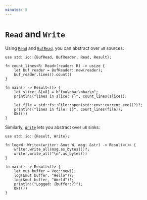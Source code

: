 ```yaml
---
minutes: 5
---
```


# `Read` and `Write`

Using [`Read`][1] and [`BufRead`][2], you can abstract over `u8` sources:

```rust,editable
use std::io::{BufRead, BufReader, Read, Result};

fn count_lines<R: Read>(reader: R) -> usize {
    let buf_reader = BufReader::new(reader);
    buf_reader.lines().count()
}

fn main() -> Result<()> {
    let slice: &[u8] = b"foo\nbar\nbaz\n";
    println!("lines in slice: {}", count_lines(slice));

    let file = std::fs::File::open(std::env::current_exe()?)?;
    println!("lines in file: {}", count_lines(file));
    Ok(())
}
```

Similarly, [`Write`][3] lets you abstract over `u8` sinks:

```rust,editable
use std::io::{Result, Write};

fn log<W: Write>(writer: &mut W, msg: &str) -> Result<()> {
    writer.write_all(msg.as_bytes())?;
    writer.write_all("\n".as_bytes())
}

fn main() -> Result<()> {
    let mut buffer = Vec::new();
    log(&mut buffer, "Hello")?;
    log(&mut buffer, "World")?;
    println!("Logged: {buffer:?}");
    Ok(())
}
```

[1]: https://doc.rust-lang.org/std/io/trait.Read.html
[2]: https://doc.rust-lang.org/std/io/trait.BufRead.html
[3]: https://doc.rust-lang.org/std/io/trait.Write.html
